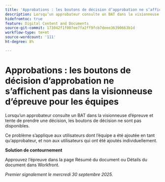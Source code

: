 ```yaml
---
title: 'Approbations : les boutons de décision d’approbation ne s’affichent pas dans la visionneuse d’épreuve pour les équipes'
description: Lorsqu’un approbateur consulte un BAT dans la visionneuse d’épreuve et tente de prendre une décision, les boutons de décision ne sont pas disponibles. Une solution de contournement est disponible.
hidefromtoc: true
feature: Digital Content and Documents
source-git-commit: 173042f1f007ee7fa2ff9fcb7deee36390663b1d
workflow-type: tm+mt
source-wordcount: '111'
ht-degree: 8%

---
```



# Approbations : les boutons de décision d’approbation ne s’affichent pas dans la visionneuse d’épreuve pour les équipes

Lorsqu’un approbateur consulte un BAT dans la visionneuse d’épreuve et tente de prendre une décision, les boutons de décision ne sont pas disponibles.

Ce problème s’applique aux utilisateurs dont l’équipe a été ajoutée en tant qu’approbateur, et non aux utilisateurs qui ont été ajoutés individuellement.

**Solution de contournement**

Approuvez l’épreuve dans la page Résumé du document ou Détails du document dans Workfront.

_Premier signalement le mercredi 30 septembre 2025._
